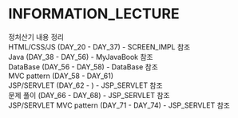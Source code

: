 # INFORMATION_LECTURE
정처산기 내용 정리
<br>
HTML/CSS/JS (DAY_20 - DAY_37) - SCREEN_IMPL 참조 
<br>
Java (DAY_38 - DAY_56) - MyJavaBook 참조
<br>
DataBase (DAY_56 - DAY_58) - DataBase 참조
<br>
MVC pattern (DAY_58 - DAY_61)
<br>
JSP/SERVLET (DAY_62 - ) - JSP_SERVLET 참조
<br>
문제 풀이 (DAY_66 - DAY_68) - JSP_SERVLET 참조
<br>
JSP/SERVLET MVC pattern (DAY_71 - DAY_74) - JSP_SERVLET 참조
